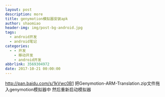 ```yaml
---
layout: post
description: more
title: genymotion模拟器安装apk
author: shaomiao
header-img: img/post-bg-android.jpg
tags:
  - android开发
  - android笔记
categories:
  - - 开发
    - 移动开发
    - android开发
abbrlink: 3569304972
date: 2017-10-21 00:00:00
---
```

http://pan.baidu.com/s/1kVwc0B1
把Genymotion-ARM-Translation.zip文件拖入genymotion模拟器中
然后重新启动模拟器
